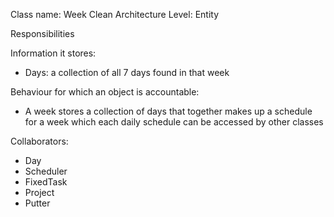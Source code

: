 Class name: Week
Clean Architecture Level: Entity

Responsibilities

Information it stores:
* Days: a collection of all 7 days found in that week

Behaviour for which an object is accountable:
* A week stores a collection of days that together makes up a schedule for a week which each daily schedule can be accessed by other classes

Collaborators:
* Day
* Scheduler
* FixedTask
* Project
* Putter